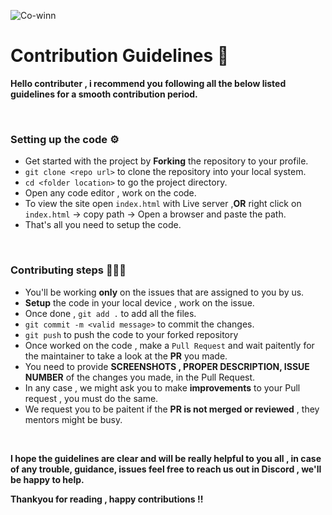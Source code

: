 ![Co-winn](https://user-images.githubusercontent.com/72851613/150410012-d84efb69-ed38-4349-b891-99bc89882f54.png)


# Contribution Guidelines 🔐

**Hello contributer , i recommend you following all the below listed guidelines for a smooth contribution period.**

<br>

### Setting up the code ⚙

- Get started with the project by **Forking** the repository to your profile.
- `git clone <repo url>` to clone the repository into your local system.
- `cd <folder location>` to go the project directory.
- Open any code editor , work on the code.
- To view the site open `index.html` with Live server ,**OR** right click on `index.html` -> copy path -> Open a browser and paste the path.
- That's all you need to setup the code.

<br>

### Contributing steps 👩🏻‍💻

- You'll be working **only** on the issues that are assigned to you by us.
- **Setup** the code in your local device , work on the issue.
- Once done , `git add .` to add all the files.
- `git commit -m <valid message>` to commit the changes.
- `git push` to push the code to your forked repository
- Once worked on the code , make a `Pull Request` and wait paitently for the maintainer to take a look at the **PR** you made.
- You need to provide **SCREENSHOTS , PROPER DESCRIPTION, ISSUE NUMBER** of the changes you made, in the Pull Request.
- In any case , we might ask you to make **improvements** to your Pull request , you must do the same.
- We request you to be paitent if the **PR is not merged or reviewed** , they mentors might be busy.

<br>

**I hope the guidelines are clear and will be really helpful to you all , in case of any trouble, guidance, issues feel free to reach us out in Discord , we'll be happy to help.**

**Thankyou for reading , happy contributions !!**
